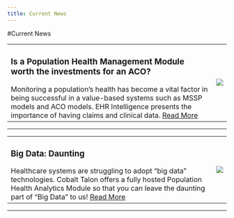 ```yaml
---
title: Current News
---
```

#Current News
<table>
  <tr>
    <td>
      <h3>Is a Population Health Management Module worth the investments for an ACO?</h3>
      Monitoring a population’s health has become a vital factor in being successful in a value-based systems such as MSSP models and ACO models. EHR Intelligence presents the importance of having claims and clinical data. 
<a href="/news/is-a-populate-health-module-worth-the-investments-for-an-aco.html">Read More</a>
    </td>
    <td>
      <img src="/news/463078303.jpg" class="news-image" />
    </td>
  </tr>
</table>
<hr />
<table>
  <tr>
    <td>
      <h3>Big Data: Daunting</h3>
      Healthcare systems are struggling to adopt “big data” technologies. Cobalt Talon offers a fully hosted Population Health Analytics Module so that you can leave the daunting part of “Big Data” to us! 
<a href="/news/big-data-daunting.html">Read More</a>
    </td>
    <td>
      <img src="/news/179692973.jpg" class="news-image" />
    </td>
  </tr>
</table>
<hr />

